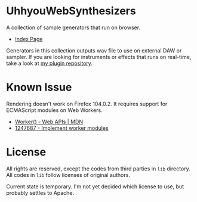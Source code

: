 # UhhyouWebSynthesizers
A collection of sample generators that run on browser.

- [Index Page](https://ryukau.github.io/UhhyouWebSynthesizers/)

Generators in this collection outputs wav file to use on external DAW or sampler. If you are looking for instruments or effects that runs on real-time, take a look at [my plugin repository](https://github.com/ryukau/VSTPlugins).

# Known Issue
Rendering doesn't work on Firefox 104.0.2. It requires support for ECMAScript modules on Web Workers.

- [Worker() - Web APIs | MDN](https://developer.mozilla.org/en-US/docs/Web/API/Worker/Worker#browser_compatibility)
- [1247687 - Implement worker modules](https://bugzilla.mozilla.org/show_bug.cgi?id=1247687)

# License
All rights are reserved, except the codes from third parties in `lib` directory. All codes in `lib` follow licenses of original authors.

Current state is temporary. I'm not yet decided which license to use, but probably settles to Apache.
